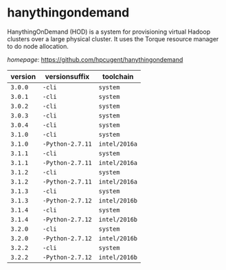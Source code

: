 # hanythingondemand

HanythingOnDemand (HOD) is a system for provisioning virtual Hadoop clusters over a large physical cluster. It uses the Torque resource manager to do node allocation.

*homepage*: <https://github.com/hpcugent/hanythingondemand>

version | versionsuffix | toolchain
--------|---------------|----------
``3.0.0`` | ``-cli`` | ``system``
``3.0.1`` | ``-cli`` | ``system``
``3.0.2`` | ``-cli`` | ``system``
``3.0.3`` | ``-cli`` | ``system``
``3.0.4`` | ``-cli`` | ``system``
``3.1.0`` | ``-cli`` | ``system``
``3.1.0`` | ``-Python-2.7.11`` | ``intel/2016a``
``3.1.1`` | ``-cli`` | ``system``
``3.1.1`` | ``-Python-2.7.11`` | ``intel/2016a``
``3.1.2`` | ``-cli`` | ``system``
``3.1.2`` | ``-Python-2.7.11`` | ``intel/2016a``
``3.1.3`` | ``-cli`` | ``system``
``3.1.3`` | ``-Python-2.7.12`` | ``intel/2016b``
``3.1.4`` | ``-cli`` | ``system``
``3.1.4`` | ``-Python-2.7.12`` | ``intel/2016b``
``3.2.0`` | ``-cli`` | ``system``
``3.2.0`` | ``-Python-2.7.12`` | ``intel/2016b``
``3.2.2`` | ``-cli`` | ``system``
``3.2.2`` | ``-Python-2.7.12`` | ``intel/2016b``
